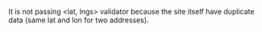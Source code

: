 It is not passing <lat, lngs> validator because the site itself have duplicate data (same lat and lon for two addresses). 
